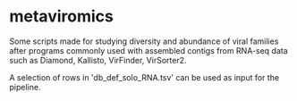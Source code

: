 # metaviromics
Some scripts made for studying diversity and abundance of viral families after programs commonly used with assembled contigs from RNA-seq data such as Diamond, Kallisto, VirFinder, VirSorter2.

A selection of rows in 'db_def_solo_RNA.tsv' can be used as input for the pipeline.
